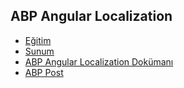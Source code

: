 ## ABP Angular Localization

- [Eğitim](https://www.youtube.com/watch?v=fotEK6WRUjo&list=PLBEMB-Eql15s3EJwziiMzW4QdFqYjCC34&index=6)
- [Sunum](https://bit.ly/abp-angular-localization)
- [ABP Angular Localization Dokümanı](https://docs.abp.io/en/abp/latest/UI/Angular/Localization)
- [ABP Post](https://community.abp.io/videos/abp-angular-localization-qjulznco)
